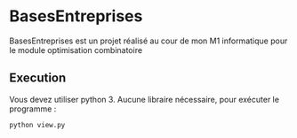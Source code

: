 # BasesEntreprises
BasesEntreprises est un projet réalisé au cour de mon M1 informatique pour le module optimisation combinatoire

## Execution
Vous devez utiliser python 3.
Aucune libraire nécessaire, pour exécuter le programme :
```commandline
python view.py
```